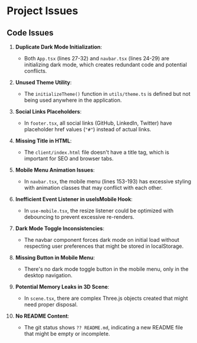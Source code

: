 # Project Issues

## Code Issues

1. **Duplicate Dark Mode Initialization**: 
   - Both `App.tsx` (lines 27-32) and `navbar.tsx` (lines 24-29) are initializing dark mode, which creates redundant code and potential conflicts.

2. **Unused Theme Utility**: 
   - The `initializeTheme()` function in `utils/theme.ts` is defined but not being used anywhere in the application.

3. **Social Links Placeholders**:
   - In `footer.tsx`, all social links (GitHub, LinkedIn, Twitter) have placeholder href values (`"#"`) instead of actual links.

4. **Missing Title in HTML**: 
   - The `client/index.html` file doesn't have a title tag, which is important for SEO and browser tabs.

5. **Mobile Menu Animation Issues**:
   - In `navbar.tsx`, the mobile menu (lines 153-193) has excessive styling with animation classes that may conflict with each other.

6. **Inefficient Event Listener in useIsMobile Hook**: 
   - In `use-mobile.tsx`, the resize listener could be optimized with debouncing to prevent excessive re-renders.

7. **Dark Mode Toggle Inconsistencies**:
   - The navbar component forces dark mode on initial load without respecting user preferences that might be stored in localStorage.

8. **Missing Button in Mobile Menu**:
   - There's no dark mode toggle button in the mobile menu, only in the desktop navigation.

9. **Potential Memory Leaks in 3D Scene**: 
   - In `scene.tsx`, there are complex Three.js objects created that might need proper disposal.

10. **No README Content**: 
    - The git status shows `?? README.md`, indicating a new README file that might be empty or incomplete.